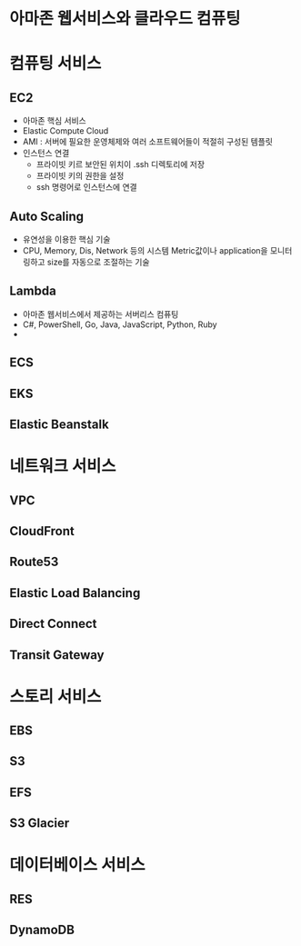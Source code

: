 # 아마존 웹서비스와 클라우드 컴퓨팅

# 컴퓨팅 서비스
## EC2
- 아마존 핵심 서비스
- Elastic Compute Cloud
- AMI : 서버에 필요한 운영체제와 여러 소프트웨어들이 적절히 구성된 템플릿
- 인스턴스 연결
  - 프라이빗 키르 보안된 위치이 .ssh 디렉토리에 저장
  - 프라이빗 키의 권한을 설정
  - ssh 명령어로 인스턴스에 연결

## Auto Scaling
- 유연성을 이용한 핵심 기술
- CPU, Memory, Dis, Network 등의 시스템 Metric값이나 application을 모니터링하고 size를 자동으로 조절하는 기술
## Lambda
- 아마존 웹서비스에서 제공하는 서버리스 컴퓨팅
- C#, PowerShell, Go, Java, JavaScript, Python, Ruby
- 
## ECS
## EKS
## Elastic Beanstalk

# 네트워크 서비스
## VPC
## CloudFront
## Route53
## Elastic Load Balancing
## Direct Connect
## Transit Gateway 
# 스토리 서비스
## EBS
## S3
## EFS
## S3 Glacier

# 데이터베이스 서비스
## RES
## DynamoDB

